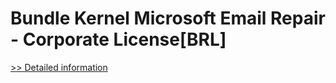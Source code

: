 # Bundle Kernel Microsoft Email Repair - Corporate License[BRL]
[>> Detailed information](https://secure.element5.com/esales/product.html?productid=300384678&affiliateid=200057808)